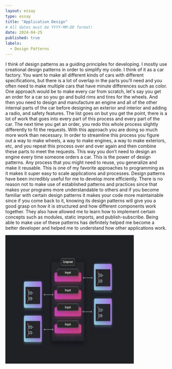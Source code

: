 ```yaml
---
layout: essay
type: essay
title: "Application Design"
# All dates must be YYYY-MM-DD format!
date: 2024-04-25
published: true
labels:
  - Design Patterns
---
```


   I think of design patterns as a guiding principles for developing. I mostly use creational design patterns in order to simplify my code. I think of it as a car factory. You want to make all different kinds of cars with different specifications, but there is a lot of overlap in the parts you’ll need and you often need to make multiple cars that have minute differences such as color. One approach would be to make every car from scratch, let's say you get an order for a car so you go and build rims and tires for the wheels. And then you need to design and manufacture an engine and all of the other internal parts of the car before designing an exterior and interior and adding a radio, and safety features. The list goes on but you get the point, there is a lot of work that goes into every part of this process and every part of the car. The next time you get an order, you redo this whole process slightly differently to fit the requests. With this approach you are doing so much more work than necessary. In order to streamline this process you figure out a way to make wheels, a way to make engines, a way to make exteriors, etc, and you repeat this process over and over again and then combine these parts to meet the requests. This way you don’t need to design an engine every time someone orders a car. This is the power of design patterns. Any process that you might need to reuse, you generalize and make it reusable. This is one of my favorite approaches to programming as it makes it super easy to scale applications and processes.
	Design patterns have been incredibly useful for me to develop more efficiently. There is no reason not to make use of established patterns and practices since that makes your programs more understandable to others and if you become familiar with certain design patterns it makes your code more maintainable since if you come back to it, knowing its design patterns will give you a good grasp on how it is structured and how different components work together. They also have allowed me to learn how to implement certain concepts such as modules, static imports, and publish-subscribe. Being able to make use of these patterns has definitely helped me become a better developer and helped me to understand how other applications work.


<picture>
  <img width=400px height=400px alt="" src="/img/designpatterns.png">
</picture>


  

